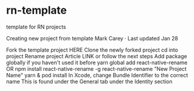 # rn-template
template for RN projects

Creating new project from template
Mark Carey · Last updated Jan 28

Fork the template project HERE
Clone the newly forked project
cd into project
Rename project
Article LINK or follow the next steps
Add package globally if you haven't used it before
yarn global add react-native-rename OR npm install react-native-rename -g
react-native-rename "New Project Name"
yarn & pod install
In Xcode, change Bundle Identifier to the correct name
This is found under the General tab under the Identity section
